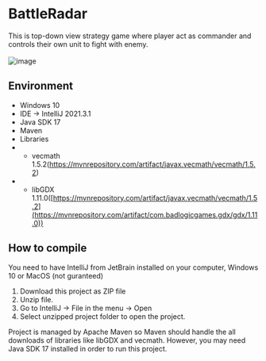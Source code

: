 # BattleRadar

This is top-down view strategy game where player act as commander and controls their own unit to fight with enemy. 
<br>
<br>
![image](https://user-images.githubusercontent.com/71058334/190539751-d4ff6011-080b-4f5d-8f86-ff36c69ba8c7.png)

## Environment
- Windows 10
- IDE -> IntelliJ 2021.3.1
- Java SDK 17
- Maven
- Libraries 
- - vecmath 1.5.2(https://mvnrepository.com/artifact/javax.vecmath/vecmath/1.5.2)
- - libGDX 1.11.0([https://mvnrepository.com/artifact/javax.vecmath/vecmath/1.5.2](https://mvnrepository.com/artifact/com.badlogicgames.gdx/gdx/1.11.0))

## How to compile
You need to have IntelliJ from JetBrain installed on your computer, Windows 10 or MacOS (not guranteed) 
<br>
1. Download this project as ZIP file
2. Unzip file.
3. Go to IntelliJ -> File in the menu -> Open
4. Select unzipped project folder to open the project.

Project is managed by Apache Maven so Maven should handle the all downloads of libraries like libGDX and vecmath. However, you may need Java SDK 17 installed in order to run this project.
